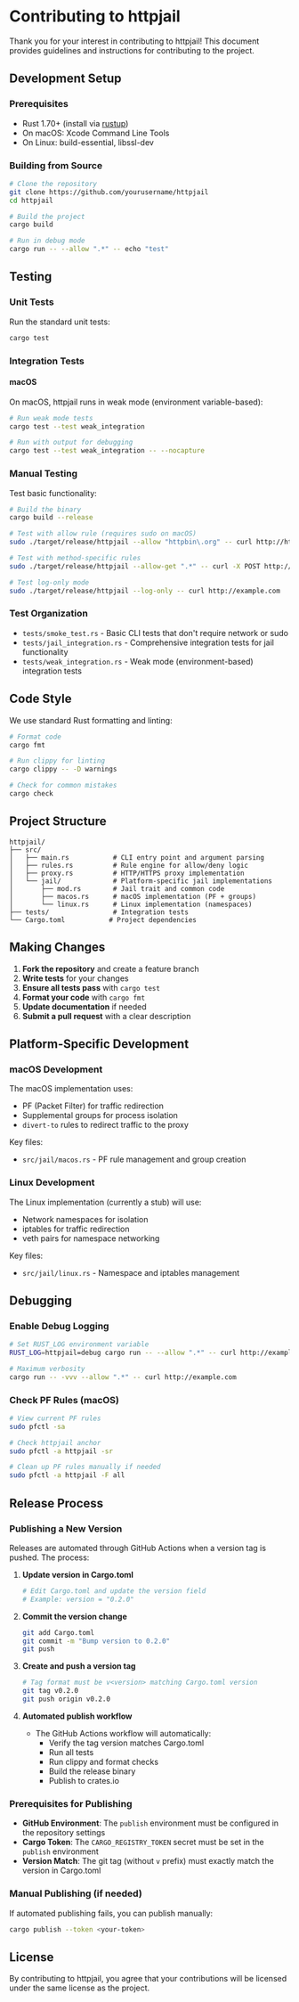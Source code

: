 # Contributing to httpjail

Thank you for your interest in contributing to httpjail! This document provides guidelines and instructions for contributing to the project.

## Development Setup

### Prerequisites

- Rust 1.70+ (install via [rustup](https://rustup.rs/))
- On macOS: Xcode Command Line Tools
- On Linux: build-essential, libssl-dev

### Building from Source

```bash
# Clone the repository
git clone https://github.com/yourusername/httpjail
cd httpjail

# Build the project
cargo build

# Run in debug mode
cargo run -- --allow ".*" -- echo "test"
```

## Testing

### Unit Tests

Run the standard unit tests:

```bash
cargo test
```

### Integration Tests

#### macOS

On macOS, httpjail runs in weak mode (environment variable-based):

```bash
# Run weak mode tests
cargo test --test weak_integration

# Run with output for debugging
cargo test --test weak_integration -- --nocapture
```

### Manual Testing

Test basic functionality:

```bash
# Build the binary
cargo build --release

# Test with allow rule (requires sudo on macOS)
sudo ./target/release/httpjail --allow "httpbin\.org" -- curl http://httpbin.org/get

# Test with method-specific rules
sudo ./target/release/httpjail --allow-get ".*" -- curl -X POST http://httpbin.org/post

# Test log-only mode
sudo ./target/release/httpjail --log-only -- curl http://example.com
```

### Test Organization

- `tests/smoke_test.rs` - Basic CLI tests that don't require network or sudo
- `tests/jail_integration.rs` - Comprehensive integration tests for jail functionality
- `tests/weak_integration.rs` - Weak mode (environment-based) integration tests

## Code Style

We use standard Rust formatting and linting:

```bash
# Format code
cargo fmt

# Run clippy for linting
cargo clippy -- -D warnings

# Check for common mistakes
cargo check
```

## Project Structure

```
httpjail/
├── src/
│   ├── main.rs           # CLI entry point and argument parsing
│   ├── rules.rs          # Rule engine for allow/deny logic
│   ├── proxy.rs          # HTTP/HTTPS proxy implementation
│   └── jail/             # Platform-specific jail implementations
│       ├── mod.rs        # Jail trait and common code
│       ├── macos.rs      # macOS implementation (PF + groups)
│       └── linux.rs      # Linux implementation (namespaces)
├── tests/                # Integration tests
└── Cargo.toml           # Project dependencies
```

## Making Changes

1. **Fork the repository** and create a feature branch
2. **Write tests** for your changes
3. **Ensure all tests pass** with `cargo test`
4. **Format your code** with `cargo fmt`
5. **Update documentation** if needed
6. **Submit a pull request** with a clear description

## Platform-Specific Development

### macOS Development

The macOS implementation uses:

- PF (Packet Filter) for traffic redirection
- Supplemental groups for process isolation
- `divert-to` rules to redirect traffic to the proxy

Key files:

- `src/jail/macos.rs` - PF rule management and group creation

### Linux Development

The Linux implementation (currently a stub) will use:

- Network namespaces for isolation
- iptables for traffic redirection
- veth pairs for namespace networking

Key files:

- `src/jail/linux.rs` - Namespace and iptables management

## Debugging

### Enable Debug Logging

```bash
# Set RUST_LOG environment variable
RUST_LOG=httpjail=debug cargo run -- --allow ".*" -- curl http://example.com

# Maximum verbosity
cargo run -- -vvv --allow ".*" -- curl http://example.com
```

### Check PF Rules (macOS)

```bash
# View current PF rules
sudo pfctl -sa

# Check httpjail anchor
sudo pfctl -a httpjail -sr

# Clean up PF rules manually if needed
sudo pfctl -a httpjail -F all
```

## Release Process

### Publishing a New Version

Releases are automated through GitHub Actions when a version tag is pushed. The process:

1. **Update version in Cargo.toml**
   ```bash
   # Edit Cargo.toml and update the version field
   # Example: version = "0.2.0"
   ```

2. **Commit the version change**
   ```bash
   git add Cargo.toml
   git commit -m "Bump version to 0.2.0"
   git push
   ```

3. **Create and push a version tag**
   ```bash
   # Tag format must be v<version> matching Cargo.toml version
   git tag v0.2.0
   git push origin v0.2.0
   ```

4. **Automated publish workflow**
   - The GitHub Actions workflow will automatically:
     - Verify the tag version matches Cargo.toml
     - Run all tests
     - Run clippy and format checks
     - Build the release binary
     - Publish to crates.io

### Prerequisites for Publishing

- **GitHub Environment**: The `publish` environment must be configured in the repository settings
- **Cargo Token**: The `CARGO_REGISTRY_TOKEN` secret must be set in the `publish` environment
- **Version Match**: The git tag (without `v` prefix) must exactly match the version in Cargo.toml

### Manual Publishing (if needed)

If automated publishing fails, you can publish manually:

```bash
cargo publish --token <your-token>
```

## License

By contributing to httpjail, you agree that your contributions will be licensed under the same license as the project.
